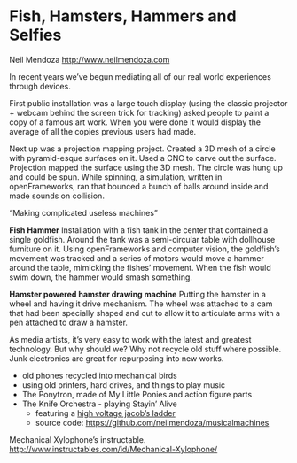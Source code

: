 # Fish, Hamsters, Hammers and Selfies
Neil Mendoza
http://www.neilmendoza.com

In recent years we’ve begun mediating all of our real world experiences through devices.

First public installation was a large touch display (using the classic projector + webcam behind the screen trick for tracking) asked people to paint a copy of a famous art work. When you were done it would display the average of all the copies previous users had made.

Next up was a projection mapping project. Created a 3D mesh of a circle with pyramid-esque surfaces on it. Used a CNC to carve out the surface. Projection mapped the surface using the 3D mesh. The circle was hung up and could be spun. While spinning, a simulation, written in openFrameworks, ran that bounced a bunch of balls around inside and made sounds on collision.

“Making complicated useless machines”

**Fish Hammer**
Installation with a fish tank in the center that contained a single goldfish. Around the tank was a semi-circular table with dollhouse furniture on it. Using openFrameworks and computer vision, the goldfish’s movement was tracked and a series of motors would move a hammer around the table, mimicking the fishes’ movement. When the fish would swim down, the hammer would smash something.

**Hamster powered hamster drawing machine**
Putting the hamster in a wheel and having it drive mechanism. The wheel was attached to a cam that had been specially shaped and cut to allow it to articulate arms with a pen attached to draw a hamster.


As media artists, it’s very easy to work with the latest and greatest technology. But why should we? Why not recycle old stuff where possible. Junk electronics are great for repurposing into new works.

- old phones recycled into mechanical birds
- using old printers, hard drives, and things to play music
- The Ponytron, made of My Little Ponies and action figure parts
- The Knife Orchestra - playing Stayin’ Alive
  - featuring a [high voltage jacob’s ladder](http://www.instructables.com/id/How-to-Build-a-Cutting-Edge-Jacobs-Ladder/)
  - source code: https://github.com/neilmendoza/musicalmachines

Mechanical Xylophone’s instructable. http://www.instructables.com/id/Mechanical-Xylophone/


